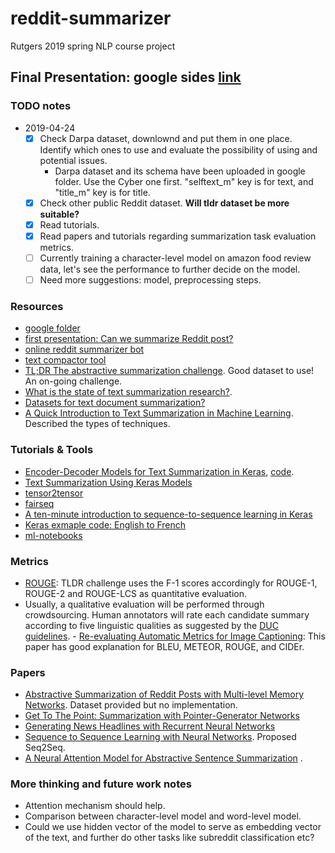 # reddit-summarizer
Rutgers 2019 spring NLP course project
  
## Final Presentation: google sides [link](https://docs.google.com/presentation/d/1G_7menqhi7S85ShZDGjWppuFmY8TWyW9-CWyI5zE1ts/edit)   
    
### TODO notes
- 2019-04-24   
  - [x] Check Darpa dataset, downlownd and put them in one place. Identify which ones to use and evaluate the possibility of using and potential issues.
      - Darpa dataset and its schema have been uploaded in google folder. Use the Cyber one first. "selftext_m" key is for text, and "title_m" key is for title.    
  - [x] Check other public Reddit dataset. **Will tldr dataset be more suitable?**
  - [x] Read tutorials.    
  - [x] Read papers and tutorials regarding summarization task evaluation metrics.   
  - [ ] Currently training a character-level model on amazon food review data, let's see the performance to further decide on the model.   
  - [ ] Need more suggestions: model, preprocessing steps.  
     
### Resources
- [google folder](https://drive.google.com/drive/folders/1X9Z8pT9eW3bUdGQT7OO14Oqd5a2_kjgU?usp=sharing)  
- [first presentation: Can we summarize Reddit post?](https://drive.google.com/open?id=17K7eExQMPfkpm5kd36QmMrdwFPA1GfAS)   
- [online reddit summarizer bot](https://www.reddit.com/r/autotldr/comments/31b9fm/faq_autotldr_bot/)   
- [text compactor tool](https://www.textcompactor.com/)    
- [TL;DR The abstractive summarization challenge](https://www.reddit.com/r/MachineLearning/comments/a6erpw/project_the_tldr_challenge/). Good dataset to use! An on-going challenge.   
- [What is the state of text summarization research?](https://www.reddit.com/r/LanguageTechnology/comments/94m0kw/what_is_the_state_of_text_summarization_research/).  
- [Datasets for text document summarization?](https://www.reddit.com/r/MachineLearning/comments/48wqey/datasets_for_text_document_summarization/)   
- [A Quick Introduction to Text Summarization in Machine Learning](https://towardsdatascience.com/a-quick-introduction-to-text-summarization-in-machine-learning-3d27ccf18a9f). Described the types of techniques.    

### Tutorials & Tools
- [Encoder-Decoder Models for Text Summarization in Keras](https://machinelearningmastery.com/encoder-decoder-models-text-summarization-keras/), [code](https://github.com/chen0040/keras-text-summarization).    
- [Text Summarization Using Keras Models](https://hackernoon.com/text-summarization-using-keras-models-366b002408d9)     
- [tensor2tensor](https://github.com/tensorflow/tensor2tensor)    
- [fairseq](https://github.com/pytorch/fairseq)    
- [A ten-minute introduction to sequence-to-sequence learning in Keras](https://blog.keras.io/a-ten-minute-introduction-to-sequence-to-sequence-learning-in-keras.html)   
- [Keras exmaple code: English to French](https://github.com/keras-team/keras/blob/master/examples/lstm_seq2seq.py)    
- [ml-notebooks](https://github.com/neonbjb/ml-notebooks/blob/master/keras-seq2seq-with-attention/keras_translate_notebook.ipynb)  
        
### Metrics   
- [ROUGE](https://en.wikipedia.org/wiki/ROUGE_(metric)): TLDR challenge uses the F-1 scores accordingly for ROUGE-1, ROUGE-2 and ROUGE-LCS as quantitative evaluation.   
- Usually, a qualitative evaluation will be performed through crowdsourcing. Human annotators will rate each candidate summary according to five linguistic qualities as suggested by the [DUC guidelines](https://duc.nist.gov/pubs/2006papers/duc2006.pdf). - [Re-evaluating Automatic Metrics for Image Captioning](https://aclweb.org/anthology/E17-1019): This paper has good explanation for BLEU, METEOR, ROUGE, and CIDEr.     
   
### Papers   
- [Abstractive Summarization of Reddit Posts with Multi-level Memory Networks](https://github.com/ctr4si/MMN). Dataset provided but no implementation.      
- [Get To The Point: Summarization with Pointer-Generator Networks](https://arxiv.org/pdf/1704.04368.pdf)  
- [Generating News Headlines with Recurrent Neural Networks](https://arxiv.org/abs/1512.01712)    
- [Sequence to Sequence Learning with Neural Networks](https://papers.nips.cc/paper/5346-sequence-to-sequence-learning-with-neural-networks.pdf). Proposed Seq2Seq.
- [A Neural Attention Model for Abstractive Sentence Summarization](https://arxiv.org/abs/1509.00685) .  

### More thinking and future work notes
- Attention mechanism should help.   
- Comparison between character-level model and word-level model.    
- Could we use hidden vector of the model to serve as embedding vector of the text, and further do other tasks like subreddit classification etc?   
